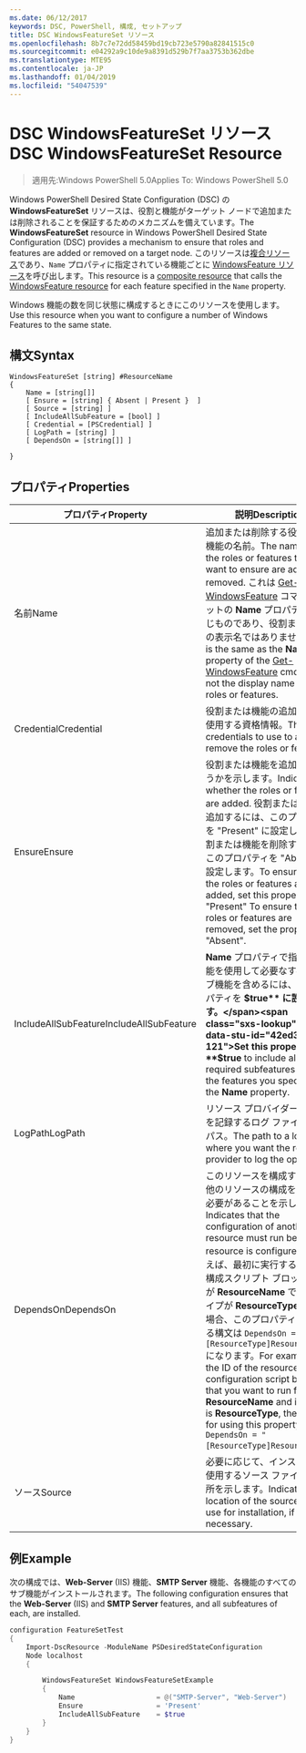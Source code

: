 ```yaml
---
ms.date: 06/12/2017
keywords: DSC, PowerShell, 構成, セットアップ
title: DSC WindowsFeatureSet リソース
ms.openlocfilehash: 8b7c7e72dd58459bd19cb723e5790a82841515c0
ms.sourcegitcommit: e04292a9c10de9a8391d529b7f7aa3753b362dbe
ms.translationtype: MTE95
ms.contentlocale: ja-JP
ms.lasthandoff: 01/04/2019
ms.locfileid: "54047539"
---
```

# <a name="dsc-windowsfeatureset-resource"></a><span data-ttu-id="42ed3-103">DSC WindowsFeatureSet リソース</span><span class="sxs-lookup"><span data-stu-id="42ed3-103">DSC WindowsFeatureSet Resource</span></span>

> <span data-ttu-id="42ed3-104">適用先:Windows PowerShell 5.0</span><span class="sxs-lookup"><span data-stu-id="42ed3-104">Applies To: Windows PowerShell 5.0</span></span>

<span data-ttu-id="42ed3-105">Windows PowerShell Desired State Configuration (DSC) の **WindowsFeatureSet** リソースは、役割と機能がターゲット ノードで追加または削除されることを保証するためのメカニズムを備えています。</span><span class="sxs-lookup"><span data-stu-id="42ed3-105">The **WindowsFeatureSet** resource in Windows PowerShell Desired State Configuration (DSC) provides a mechanism to ensure that roles and features are added or removed on a target node.</span></span>
<span data-ttu-id="42ed3-106">このリソースは[複合リソース](../../../resources/authoringResourceComposite.md)であり、`Name` プロパティに指定されている機能ごとに [WindowsFeature リソース](windowsfeatureResource.md)を呼び出します。</span><span class="sxs-lookup"><span data-stu-id="42ed3-106">This resource is a [composite resource](../../../resources/authoringResourceComposite.md) that calls the [WindowsFeature resource](windowsfeatureResource.md) for each feature specified in the `Name` property.</span></span>

<span data-ttu-id="42ed3-107">Windows 機能の数を同じ状態に構成するときにこのリソースを使用します。</span><span class="sxs-lookup"><span data-stu-id="42ed3-107">Use this resource when you want to configure a number of Windows Features to the same state.</span></span>

## <a name="syntax"></a><span data-ttu-id="42ed3-108">構文</span><span class="sxs-lookup"><span data-stu-id="42ed3-108">Syntax</span></span>

```
WindowsFeatureSet [string] #ResourceName
{
    Name = [string[]]
    [ Ensure = [string] { Absent | Present }  ]
    [ Source = [string] ]
    [ IncludeAllSubFeature = [bool] ]
    [ Credential = [PSCredential] ]
    [ LogPath = [string] ]
    [ DependsOn = [string[]] ]

}
```

## <a name="properties"></a><span data-ttu-id="42ed3-109">プロパティ</span><span class="sxs-lookup"><span data-stu-id="42ed3-109">Properties</span></span>

|  <span data-ttu-id="42ed3-110">プロパティ</span><span class="sxs-lookup"><span data-stu-id="42ed3-110">Property</span></span>  |  <span data-ttu-id="42ed3-111">説明</span><span class="sxs-lookup"><span data-stu-id="42ed3-111">Description</span></span>   |
|---|---|
| <span data-ttu-id="42ed3-112">名前</span><span class="sxs-lookup"><span data-stu-id="42ed3-112">Name</span></span>| <span data-ttu-id="42ed3-113">追加または削除する役割または機能の名前。</span><span class="sxs-lookup"><span data-stu-id="42ed3-113">The names of the roles or features that you want to ensure are added or removed.</span></span> <span data-ttu-id="42ed3-114">これは [Get-WindowsFeature](https://technet.microsoft.com/en-us/library/jj205469.aspx) コマンドレットの **Name** プロパティと同じものであり、役割または機能の表示名ではありません。</span><span class="sxs-lookup"><span data-stu-id="42ed3-114">This is the same as the **Name** property of the [Get-WindowsFeature](https://technet.microsoft.com/en-us/library/jj205469.aspx) cmdlet, and not the display name of the roles or features.</span></span>|
| <span data-ttu-id="42ed3-115">Credential</span><span class="sxs-lookup"><span data-stu-id="42ed3-115">Credential</span></span>| <span data-ttu-id="42ed3-116">役割または機能の追加や削除に使用する資格情報。</span><span class="sxs-lookup"><span data-stu-id="42ed3-116">The credentials to use to add or remove the roles or features.</span></span>|
| <span data-ttu-id="42ed3-117">Ensure</span><span class="sxs-lookup"><span data-stu-id="42ed3-117">Ensure</span></span>| <span data-ttu-id="42ed3-118">役割または機能を追加するかどうかを示します。</span><span class="sxs-lookup"><span data-stu-id="42ed3-118">Indicates whether the roles or features are added.</span></span> <span data-ttu-id="42ed3-119">役割または機能を追加するには、このプロパティを "Present" に設定します。役割または機能を削除するには、このプロパティを "Absent" に設定します。</span><span class="sxs-lookup"><span data-stu-id="42ed3-119">To ensure that the roles or features are added, set this property to "Present" To ensure that the roles or features are removed, set the property to "Absent".</span></span>|
| <span data-ttu-id="42ed3-120">IncludeAllSubFeature</span><span class="sxs-lookup"><span data-stu-id="42ed3-120">IncludeAllSubFeature</span></span>| <span data-ttu-id="42ed3-121">**Name** プロパティで指定した機能を使用して必要なすべてのサブ機能を含めるには、このプロパティを **$true** に設定します。</span><span class="sxs-lookup"><span data-stu-id="42ed3-121">Set this property to **$true** to include all required subfeatures with of the features you specify with the **Name** property.</span></span>|
| <span data-ttu-id="42ed3-122">LogPath</span><span class="sxs-lookup"><span data-stu-id="42ed3-122">LogPath</span></span>| <span data-ttu-id="42ed3-123">リソース プロバイダーの操作を記録するログ ファイルへのパス。</span><span class="sxs-lookup"><span data-stu-id="42ed3-123">The path to a log file where you want the resource provider to log the operation.</span></span>|
| <span data-ttu-id="42ed3-124">DependsOn</span><span class="sxs-lookup"><span data-stu-id="42ed3-124">DependsOn</span></span>| <span data-ttu-id="42ed3-125">このリソースを構成する前に、他のリソースの構成を実行する必要があることを示します。</span><span class="sxs-lookup"><span data-stu-id="42ed3-125">Indicates that the configuration of another resource must run before this resource is configured.</span></span> <span data-ttu-id="42ed3-126">たとえば、最初に実行するリソース構成スクリプト ブロックの ID が __ResourceName__ で、そのタイプが __ResourceType__ である場合、このプロパティを使用する構文は `DependsOn = "[ResourceType]ResourceName"` になります。</span><span class="sxs-lookup"><span data-stu-id="42ed3-126">For example, if the ID of the resource configuration script block that you want to run first is __ResourceName__ and its type is __ResourceType__, the syntax for using this property is `DependsOn = "[ResourceType]ResourceName"`.</span></span>|
| <span data-ttu-id="42ed3-127">ソース</span><span class="sxs-lookup"><span data-stu-id="42ed3-127">Source</span></span>| <span data-ttu-id="42ed3-128">必要に応じて、インストールに使用するソース ファイルの場所を示します。</span><span class="sxs-lookup"><span data-stu-id="42ed3-128">Indicates the location of the source file to use for installation, if necessary.</span></span>|

## <a name="example"></a><span data-ttu-id="42ed3-129">例</span><span class="sxs-lookup"><span data-stu-id="42ed3-129">Example</span></span>

<span data-ttu-id="42ed3-130">次の構成では、**Web-Server** (IIS) 機能、**SMTP Server** 機能、各機能のすべてのサブ機能がインストールされます。</span><span class="sxs-lookup"><span data-stu-id="42ed3-130">The following configuration ensures that the **Web-Server** (IIS) and **SMTP Server** features, and all subfeatures of each, are installed.</span></span>

```powershell
configuration FeatureSetTest
{
    Import-DscResource -ModuleName PSDesiredStateConfiguration
    Node localhost
    {

        WindowsFeatureSet WindowsFeatureSetExample
        {
            Name                    = @("SMTP-Server", "Web-Server")
            Ensure                  = 'Present'
            IncludeAllSubFeature    = $true
        }
    }
}
```
